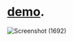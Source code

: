 # [demo](https://samcesa45.github.io/hasob_project/).

![Screenshot (1692)](https://user-images.githubusercontent.com/47789778/143480722-6fd74c48-5bf2-4e06-9715-f73daedd01a4.png)
